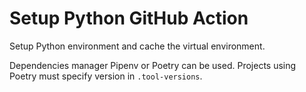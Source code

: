 # Setup Python GitHub Action

Setup Python environment and cache the virtual environment.

Dependencies manager Pipenv or Poetry can be used. 
Projects using Poetry must specify version in `.tool-versions`.
